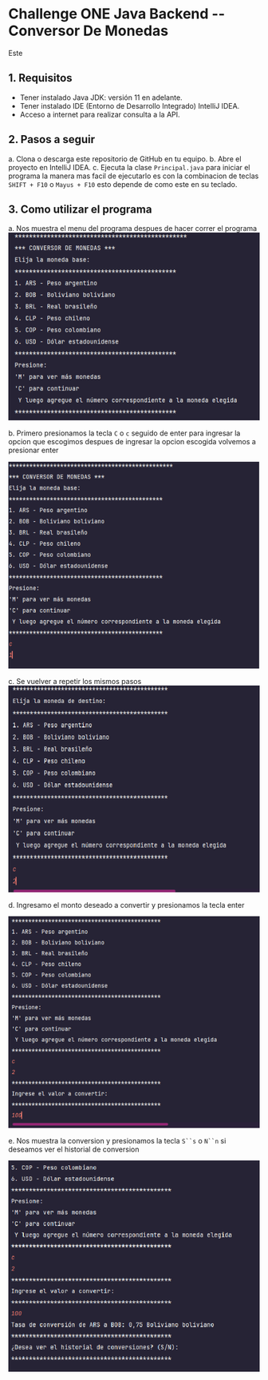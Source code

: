# Challenge ONE Java Backend -- Conversor De Monedas

Este 

## 1. Requisitos
- Tener instalado Java JDK: versión 11 en adelante.
- Tener instalado IDE (Entorno de Desarrollo Integrado) IntelliJ IDEA.
- Acceso a internet para realizar consulta a la API.

## 2. Pasos a seguir
a. Clona o descarga este repositorio de GitHub en tu equipo.
b. Abre el proyecto en IntelliJ IDEA.
c. Ejecuta la clase `Principal.java` para iniciar el programa la manera mas facil de ejecutarlo es con la combinacion de teclas `SHIFT + F10` o `Mayus + F10` esto depende de como este en su teclado.

## 3. Como utilizar el programa
a. Nos muestra el menu del programa despues de hacer correr el programa
![1.png](image%2F1.png)

b. Primero presionamos la tecla `C` o `c` seguido de enter para ingresar
   la opcion que escogimos despues de ingresar la opcion escogida 
   volvemos a presionar enter

![2.png](image%2F2.png)

c. Se vuelver a repetir los mismos pasos
![3.png](image%2F3.png)

d. Ingresamo el monto deseado a convertir y presionamos la tecla enter

![4.png](image%2F4.png)

e. Nos muestra la conversion y presionamos la tecla `S``s` o `N``n` si deseamos ver el historial de conversion

![5.png](image%2F5.png)

